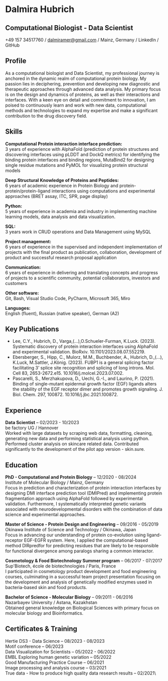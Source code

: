 # Dalmira Hubrich
## Computational Biologist - Data Scientist
+49 157 34517760 / dalmiramer@gmail.com / Mainz, Germany / LinkedIn / GitHub

## Profile

As a computational biologist and Data Scientist, my professional journey is anchored in the dynamic realm of computational protein biology. My passion lies in deciphering, prevention and developing new diagnostic and therapeutic approaches through advanced data analysis. My primary focus is on the design and dynamics of proteins, as well as their interactions and interfaces. With a keen eye on detail and commitment to innovation, I am poised to continuously learn and work with new data, computational methods and technologies to expand my expertise and make a significant contribution to the drug discovery field.

## Skills
**Computational Protein interaction interface prediction:**\
3 years of experience with AlphaFold (prediction of protein structures and discovering interfaces using pLDDT and DockQ metrics) for identifying the binding protein interfaces and binding regions, MutaBind2 for designing single residue mutations and PyMOL for visualizing protein structural models

**Deep Structural Knowledge of Proteins and Peptides:**\
6 years of academic experience in Protein Biology and protein-protein/protein-ligand interactions using computations and experimental approaches (BRET assay, ITC, SPR, page display)

**Python:**\
5 years of experience in academia and industry in implementing machine learning models, data analysis and data visualization. 

**SQL:**\
3 years work in CRUD operations and Data Management using MySQL

**Project management:**\
6 years of experience in the supervised and independent implementation of projects with the final product as publication, collaboration, development of product and successful research proposal application

**Communication:**\
6 years of experience in delivering and translating concepts and progress of projects to a scientific community, potential collaborators, investors and customers

**Other software:**\
Git, Bash, Visual Studio Code, PyCharm, Microsoft 365, Miro

**Languages:**\
English (fluent), Russian (native speaker), German (A2)

## Key Publications
- Lee, C.Y., Hubrich, D., Varga,(…),O.Schueler-Furman, K.Luck. (2023). Systematic discovery of protein interaction interfaces using AlphaFold and experimental validation. BioRxiv. 10.1101/2023.08.07.552219.
- Ebersberger, S., Hipp, C., Mulorz, M.M., Buchbender, A., Hubrich, D.,(...), K.Luck, M.Sattler, J.König. (2023). FUBP1 is a general splicing factor facilitating 3’ splice site recognition and splicing of long introns. Mol. Cell 83, 2653-2672.e15. 10.1016/j.molcel.2023.07.002.
- Pascarelli, S., Merzhakupova, D., Uechi, G.-I., and Laurino, P. (2021). Binding of single-mutant epidermal growth factor (EGF) ligands alters the stability of the EGF receptor dimer and promotes growth signaling. J. Biol. Chem. 297, 100872. 10.1016/j.jbc.2021.100872.

## Experience
**Data Scientist** – 02/2023 - 10/2023\
be factory UG / Hannover\
Worked with large datasets by scraping web data, formatting, cleaning, generating new data and performing statistical analysis using python. Performed cluster analysis on skincare related data. Contributed significantly to the development of  the pilot app version - skin.sure. 

## Education
**PhD - Computational and Protein Biology** – 12/2020 - 08/2024\
Institute of Molecular Biology / Mainz, Germany\
Focus in prediction and characterization of protein interaction interfaces by designing DMI interface prediction tool (DMIPred) and implementing protein fragmentation approach using AlphaFold followed by experimental validation. Furthermore, I systematically interpreted genetic variants associated with neurodevelopmental disorders with the combination of data science and experimental approaches.

**Master of Science - Protein Design and Engineering** – 09/2016 - 05/2019\
Okinawa Institute of Science and Technology / Okinawa, Japan\
Focus in advancing our understanding of protein co-evolution using ligand-receptor EGF-EGFR system. Here, I applied the computational-based method DIRpredfor for predicting residues that are likely to be responsible for functional divergence among paralogs sharing a common interactor. 

**Cosmetology & Food Biotechnology Summer program** – 06/2017 - 07/2017\
Sup'Biotech, école de biotechnologies / Paris, France\
I participated in cosmetology product development and food engineering courses, culminating in a successful team project presentation focusing on the development and analysis of genetically modified enzymes used in bacteria-based skin and food products.

**Bachelor of Science - Molecular Biology** – 09/2011 - 06/2016\
Nazarbayev University / Astana, Kazakhstan\
Obtained general knowledge on Biological Sciences with primary focus on molecular biology and Bioinformatics.

## Certificates & Training
Hertie DS3 - Data Science – 08/2023 - 08/2023\
Motif conference – 06/2023\
Data Visualization for Scientists – 05/2022 - 06/2022\
EMBL Exploring human genetic variation – 05/2022\
Good Manufacturing Practice Course – 06/2021\
Image processing and analysis course – 03/2021\
True data - How to produce high quality data research results – 02/2021\
